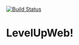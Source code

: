 [![Build Status](https://travis-ci.org/andrewlarkin/LevelUpWeb.png?branch=master)](http://travis-ci.org/andrewlarkin/LevelUpWeb)

LevelUpWeb!
===

